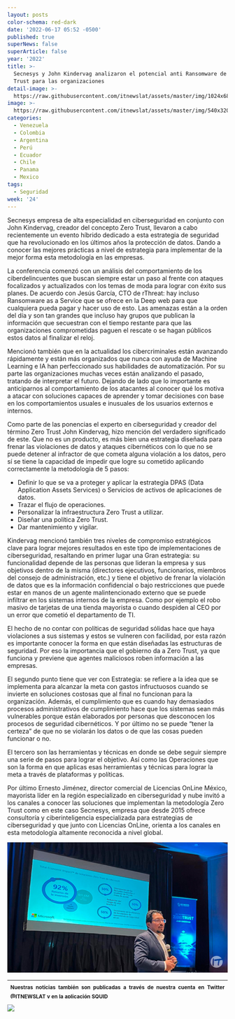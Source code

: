 ```yaml
---
layout: posts
color-schema: red-dark
date: '2022-06-17 05:52 -0500'
published: true
superNews: false
superArticle: false
year: '2022'
title: >-
  Secnesys y John Kindervag analizaron el potencial anti Ransomware de Zero
  Trust para las organizaciones
detail-image: >-
  https://raw.githubusercontent.com/itnewslat/assets/master/img/1024x680/zero-trust-event-g-.jpg
image: >-
  https://raw.githubusercontent.com/itnewslat/assets/master/img/540x320/zero-trust-event-p.jpg
categories:
  - Venezuela
  - Colombia
  - Argentina
  - Perú
  - Ecuador
  - Chile
  - Panama
  - Mexico
tags:
  - Seguridad
week: '24'
---
```

Secnesys empresa de alta especialidad en ciberseguridad en conjunto con John Kindervag, creador del concepto Zero Trust, llevaron a cabo recientemente un evento híbrido dedicado a esta estrategia de seguridad que ha revolucionado en los últimos años la protección de datos. Dando a conocer las mejores prácticas a nivel de estrategia para implementar de la mejor forma esta metodología en las empresas.

 La conferencia comenzó con un análisis del comportamiento de los ciberdelincuentes que buscan siempre estar un paso al frente con ataques focalizados y actualizados con los temas de moda para lograr con éxito sus planes. De acuerdo con Jesús García, CTO de rThreat: hay incluso Ransomware as a Service que se ofrece en la Deep web para que cualquiera pueda pagar y hacer uso de esto. Las amenazas están a la orden del día y son tan grandes que incluso hay grupos que publican la información que secuestran con el tiempo restante para que las organizaciones comprometidas paguen el rescate o se hagan públicos estos datos al finalizar el reloj.

Mencionó también que en la actualidad los cibercriminales están avanzando rápidamente y están más organizados que nunca con ayuda de Machine Learning e IA han perfeccionado sus habilidades de automatización. Por su parte las organizaciones muchas veces están analizando el pasado, tratando de interpretar el futuro. Dejando de lado que lo importante es anticiparnos al comportamiento de los atacantes al conocer qué los motiva a atacar con soluciones capaces de aprender y tomar decisiones con base en los comportamientos usuales e inusuales de los usuarios externos e internos.  

Como parte de las ponencias el experto en ciberseguridad y creador del término Zero Trust John Kindervag, hizo mención del verdadero significado de este. Que no es un producto, es más bien una estrategia diseñada para frenar las violaciones de datos y ataques cibernéticos con lo que no se puede detener al infractor de que cometa alguna violación a los datos, pero sí se tiene la capacidad de impedir que logre su cometido aplicando correctamente la metodología de 5 pasos: 

- Definir lo que se va a proteger y aplicar la estrategia DPAS (Data Application Assets Services) o Servicios de activos de aplicaciones de datos. 
- Trazar el flujo de operaciones. 
- Personalizar la infraestructura Zero Trust a utilizar. 
- Diseñar una política Zero Trust. 
- Dar mantenimiento y vigilar.

Kindervag mencionó también tres niveles de compromiso estratégicos clave para lograr mejores resultados en este tipo de implementaciones de ciberseguridad, resaltando en primer lugar una Gran estrategia: su funcionalidad depende de las personas que lideran la empresa y sus objetivos dentro de la misma (directores ejecutivos, funcionarios, miembros del consejo de administración, etc.) y tiene el objetivo de frenar la violación de datos que es la información confidencial o bajo restricciones que puede estar en manos de un agente malintencionado externo que se puede infiltrar en los sistemas internos de la empresa. Como por ejemplo el robo masivo de tarjetas de una tienda mayorista o cuando despiden al CEO por un error que cometió el departamento de TI.

El hecho de no contar con políticas de seguridad sólidas hace que haya violaciones a sus sistemas y estos se vulneren con facilidad, por esta razón es importante conocer la forma en que están diseñadas las estructuras de seguridad. Por eso la importancia que el gobierno da a Zero Trust, ya que funciona y previene que agentes maliciosos roben información a las empresas. 

El segundo punto tiene que ver con Estrategia: se refiere a la idea que se implementa para alcanzar la meta con gastos infructuosos cuando se invierte en soluciones costosas que al final no funcionan para la organización. Además, el cumplimiento que es cuando hay demasiados procesos administrativos de cumplimiento hace que los sistemas sean más vulnerables porque están elaborados por personas que desconocen los procesos de seguridad cibernéticos. Y por último no se puede “tener la certeza” de que no se violarán los datos o de que las cosas pueden funcionar o no. 

El tercero son las herramientas y técnicas en donde se debe seguir siempre una serie de pasos para lograr el objetivo. Así como las Operaciones que son la forma en que aplicas esas herramientas y técnicas para lograr la meta a través de plataformas y políticas.

Por último Ernesto Jiménez, director comercial de Licencias OnLine México, mayorista líder en la región especializado en ciberseguridad y nube invitó a los canales a conocer las soluciones que implementan la metodología Zero Trust como en este caso Secnesys, empresa que desde 2015 ofrece consultoría y ciberinteligencia especializada para estrategias de ciberseguridad y que junto con Licencias OnLine, orienta a los canales en esta metodología altamente reconocida a nivel global.


![](https://raw.githubusercontent.com/itnewslat/assets/master/img/540x320/zero-trust-event-p.jpg)

<table style="height: 42px;" width="569">
<tbody>
<tr>
<td style="text-align: justify;"><sub><strong>Nuestras noticias también son publicadas a través de nuestra cuenta en Twitter <a href="https://twitter.com/itnewslat?lang=es">@ITNEWSLAT</a> y en la aplicación <a href="https://squidapp.co/en/">SQUID</a></strong></sub></td>
</tr>
</tbody>
</table>

<img src="https://tracker.metricool.com/c3po.jpg?hash=56f88a41e39ab42c063cc51676587a04"/>
